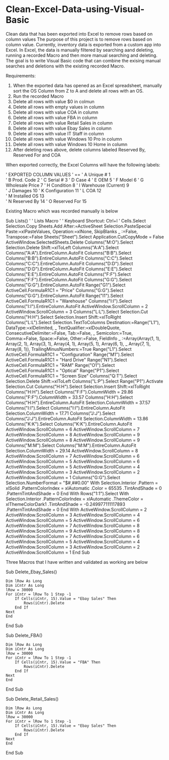# Clean-Excel-Data-using-Visual-Basic
Clean data that has been exported into Excel to remove rows based on column values
The purpose of this project is to remove rows based on column value. Currently, inventory data is exported from a custom app into Excel.  In Excel, the data is manually filtered by searching aand deleting, running a recorded Macro and then more manual searching and deleting.  The goal is to write Visual Basic code that can combine the exising manual searches and deletions with the existing recorded Macro.

Requirements:
1.	When the exported data has opened as an Excel spreadsheet, manually sort the OS Column from Z to A and delete all rows with an OS.
4.	Run the recorded Macro
5.	Delete all rows with value $0 in colmun 
6.	Delete all rows with empty values in column 
7.	Delete all rows with value COA in column
8.	Delete all rows with value FBA in column
9.  Delete all rows with value Retail Sales in column
10.	Delete all rows with value Ebay Sales in column
11.	Delete all rows with value IT Staff in column
12. Delete all rows with value Windows 10 Pro in column
13. Delete all rows with value Windows 10 Home in column
14. After deleting rows above, delete columns labeled Reserved By, Reserved For and COA

When exported correctly, the Excel Columns will have the following labels:

' EXPORTED COLUMN VALUES
' ==
' A	  Unique #		        1	
' B	  Prod. Code		      2
' C	  Serial #		        3
' D	  Case			          4
' E	  OEM		        	    5
' F	  Model			          6
' G	  Wholesale Price	    7
' H	  Condition		        8
' I	  Warehouse (Current)	9	
' J	  Damages			        10
' K	  Configuration		    11
' L	  COA			            12	
' M	  Installed OS		    13	
' N	  Reserved By		      14
' O	  Reserved For		    15

Existing Macro which was recorded manually is below

Sub Lists()
'
' Lists Macro
'
' Keyboard Shortcut: Ctrl+l
'
    Cells.Select
    Selection.Copy
    Sheets.Add After:=ActiveSheet
    Selection.PasteSpecial Paste:=xlPasteValues, Operation:=xlNone, SkipBlanks _
        :=False, Transpose:=False
    Sheets("Sheet").Select
    Application.CutCopyMode = False
    ActiveWindow.SelectedSheets.Delete
    Columns("M:O").Select
    Selection.Delete Shift:=xlToLeft
    Columns("A:A").Select
    Columns("A:A").EntireColumn.AutoFit
    Columns("B:B").Select
    Columns("B:B").EntireColumn.AutoFit
    Columns("C:C").Select
    Columns("C:C").EntireColumn.AutoFit
    Columns("D:D").Select
    Columns("D:D").EntireColumn.AutoFit
    Columns("E:E").Select
    Columns("E:E").EntireColumn.AutoFit
    Columns("F:F").Select
    Columns("F:F").EntireColumn.AutoFit
    Columns("G:G").Select
    Columns("G:G").EntireColumn.AutoFit
    Range("G1").Select
    ActiveCell.FormulaR1C1 = "Price"
    Columns("G:G").Select
    Columns("G:G").EntireColumn.AutoFit
    Range("I1").Select
    ActiveCell.FormulaR1C1 = "Warehouse"
    Columns("I:I").Select
    Columns("I:I").EntireColumn.AutoFit
    ActiveWindow.ScrollColumn = 2
    ActiveWindow.ScrollColumn = 3
    Columns("L:L").Select
    Selection.Cut
    Columns("H:H").Select
    Selection.Insert Shift:=xlToRight
    Columns("L:L").Select
    Selection.TextToColumns Destination:=Range("L1"), DataType:=xlDelimited, _
        TextQualifier:=xlDoubleQuote, ConsecutiveDelimiter:=False, Tab:=False, _
        Semicolon:=True, Comma:=False, Space:=False, Other:=False, FieldInfo _
        :=Array(Array(1, 1), Array(2, 1), Array(3, 1), Array(4, 1), Array(5, 1), Array(6, 1), _
        Array(7, 1), Array(8, 1)), TrailingMinusNumbers:=True
    Range("L1").Select
    ActiveCell.FormulaR1C1 = "Configuration"
    Range("M1").Select
    ActiveCell.FormulaR1C1 = "Hard Drive"
    Range("N1").Select
    ActiveCell.FormulaR1C1 = "RAM"
    Range("O1").Select
    ActiveCell.FormulaR1C1 = "Optical"
    Range("P1").Select
    ActiveCell.FormulaR1C1 = "Screen Size"
    Columns("Q:T").Select
    Selection.Delete Shift:=xlToLeft
    Columns("L:P").Select
    Range("P1").Activate
    Selection.Cut
    Columns("H:H").Select
    Selection.Insert Shift:=xlToRight
    Columns("H:H").Select
    Columns("F:F").ColumnWidth = 29.86
    Columns("F:F").ColumnWidth = 33.57
    Columns("H:H").Select
    Columns("H:H").EntireColumn.AutoFit
    Selection.ColumnWidth = 37.57
    Columns("I:I").Select
    Columns("I:I").EntireColumn.AutoFit
    Selection.ColumnWidth = 17.71
    Columns("J:J").Select
    Columns("J:J").EntireColumn.AutoFit
    Selection.ColumnWidth = 13.86
    Columns("K:K").Select
    Columns("K:K").EntireColumn.AutoFit
    ActiveWindow.ScrollColumn = 6
    ActiveWindow.ScrollColumn = 7
    ActiveWindow.ScrollColumn = 8
    ActiveWindow.ScrollColumn = 9
    ActiveWindow.ScrollColumn = 8
    ActiveWindow.ScrollColumn = 9
    Columns("M:M").Select
    Columns("M:M").EntireColumn.AutoFit
    Selection.ColumnWidth = 29.14
    ActiveWindow.ScrollColumn = 8
    ActiveWindow.ScrollColumn = 7
    ActiveWindow.ScrollColumn = 6
    ActiveWindow.ScrollColumn = 5
    ActiveWindow.ScrollColumn = 6
    ActiveWindow.ScrollColumn = 5
    ActiveWindow.ScrollColumn = 4
    ActiveWindow.ScrollColumn = 3
    ActiveWindow.ScrollColumn = 2
    ActiveWindow.ScrollColumn = 1
    Columns("G:G").Select
    Selection.NumberFormat = "$#,##0.00"
    With Selection.Interior
        .Pattern = xlSolid
        .PatternColorIndex = xlAutomatic
        .Color = 65535
        .TintAndShade = 0
        .PatternTintAndShade = 0
    End With
    Rows("1:1").Select
    With Selection.Interior
        .PatternColorIndex = xlAutomatic
        .ThemeColor = xlThemeColorDark1
        .TintAndShade = -0.249977111117893
        .PatternTintAndShade = 0
    End With
    ActiveWindow.ScrollColumn = 2
    ActiveWindow.ScrollColumn = 3
    ActiveWindow.ScrollColumn = 4
    ActiveWindow.ScrollColumn = 5
    ActiveWindow.ScrollColumn = 6
    ActiveWindow.ScrollColumn = 7
    ActiveWindow.ScrollColumn = 8
    ActiveWindow.ScrollColumn = 9
    ActiveWindow.ScrollColumn = 8
    ActiveWindow.ScrollColumn = 7
    ActiveWindow.ScrollColumn = 6
    ActiveWindow.ScrollColumn = 5
    ActiveWindow.ScrollColumn = 4
    ActiveWindow.ScrollColumn = 3
    ActiveWindow.ScrollColumn = 2
    ActiveWindow.ScrollColumn = 1
End Sub

Three Macros that I have written and validated as working are below

Sub Delete_Ebay_Sales()

    Dim lRow As Long
    Dim iCntr As Long
    lRow = 30000
    For iCntr = lRow To 1 Step -1
        If Cells(iCntr, 15).Value = "Ebay Sales" Then
            Rows(iCntr).Delete
        End If
    Next
    End
 End Sub

Sub Delete_FBA()

    Dim lRow As Long
    Dim iCntr As Long
    lRow = 30000
    For iCntr = lRow To 1 Step -1
        If Cells(iCntr, 15).Value = "FBA" Then
            Rows(iCntr).Delete
        End If
    Next
    End
 End Sub

Sub Delete_Retail_Sales()

    Dim lRow As Long
    Dim iCntr As Long
    lRow = 30000
    For iCntr = lRow To 1 Step -1
        If Cells(iCntr, 15).Value = "Ebay Sales" Then
            Rows(iCntr).Delete
        End If
    Next
    End
End Sub







